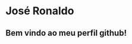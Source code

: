 # José Ronaldo 
## Bem vindo ao meu perfil github!

<!--
**Ronaldobcc/Ronaldobcc** is a ✨ _special_ ✨ repository because its `README.md` (this file) appears on your GitHub profile.

Estou estudando e migrando para novos desafios:

-  Atualmente estudo Analise e desenvolvimento de sistemas
-  Ebreve estarei colocandos meus projetos aqui.
-  Jundiai SP 
       <img src="https://cdn.jsdelivr.net/gh/devicons/devicon/icons/python/python-original-wordmark.svg" />
 
-->
